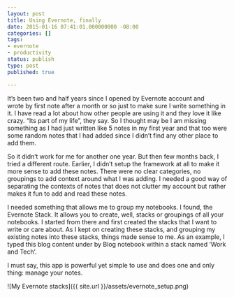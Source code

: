 ```yaml
---
layout: post
title: Using Evernote, finally
date: 2015-01-16 07:41:01.000000000 -08:00
categories: []
tags:
- evernote
- productivity
status: publish
type: post
published: true

---
```

It’s been two and half years since I opened by Evernote account and wrote by first note after a month or so just to make sure I write something in it. I have read a lot about how other people are using it and they love it like crazy. “Its part of my life”, they say. So I thought may be I am missing something as I had just written like 5 notes in my first year and that too were some random notes that I had added since I didn’t find any other place to add them.


So it didn’t work for me for another one year. But then few months back, I tried a different route. Earlier, I didn’t setup the framework at all to make it more sense to add these notes. There were no clear categories, no groupings to add context around what I was adding. I needed a good way of separating the contexts of notes that does not clutter my account but rather makes it fun to add and read these notes.

I needed something that allows me to group my notebooks. I found, the Evernote Stack. It allows you to create, well, stacks or groupings of all your notebooks. I started from there and first created the stacks that I want to write or care about. As I kept on creating these stacks, and grouping my existing notes into these stacks, things made sense to me. As an example, I typed this blog content under by Blog notebook within a stack named ‘Work and Tech’.

I must say, this app is powerful yet simple to use and does one and only thing: manage your notes.

![My Evernote stacks]({{ site.url }}/assets/evernote_setup.png)
